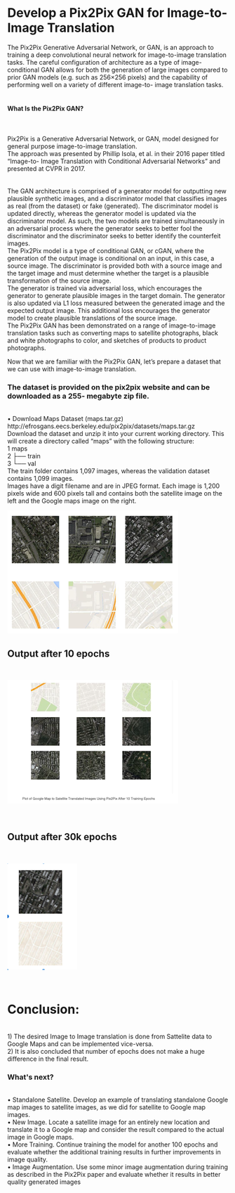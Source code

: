 
# Develop a Pix2Pix GAN for Image-to-Image Translation </br>

The Pix2Pix Generative Adversarial Network, or GAN, is an approach to training a deep convolutional neural network for image-to-image translation tasks.
The careful configuration of architecture as a type of image-conditional GAN allows for both the generation of large images compared to prior GAN models (e.g. such as 256×256 pixels) and the capability of performing well on a variety of different image-to- image translation tasks.
</br></br></brr>

<h4>What Is the Pix2Pix GAN? </h4></br></br>
Pix2Pix is a Generative Adversarial Network, or GAN, model designed for general purpose image-to-image translation. </br>
The approach was presented by Phillip Isola, et al. in their 2016 paper titled “Image-to- Image Translation with Conditional Adversarial Networks” and presented at CVPR in 2017.</br>
</br></br>
The GAN architecture is comprised of a generator model for outputting new plausible synthetic images, and a discriminator model that classifies images as real (from the dataset) or fake (generated). The discriminator model is updated directly, whereas the generator model is updated via the discriminator model. As such, the two models are trained simultaneously in an adversarial process where the generator seeks to better fool the discriminator and the discriminator seeks to better identify the counterfeit images. </br>
The Pix2Pix model is a type of conditional GAN, or cGAN, where the generation of the output image is conditional on an input, in this case, a source image. The discriminator is provided both with a source image and the target image and must determine whether the target is a plausible transformation of the source image. </br>
The generator is trained via adversarial loss, which encourages the generator to generate plausible images in the target domain. The generator is also updated via L1 loss measured between the generated image and the expected output image. This additional loss encourages the generator model to create plausible translations of the source image. </br>
The Pix2Pix GAN has been demonstrated on a range of image-to-image translation tasks such as converting maps to satellite photographs, black and white photographs to color, and sketches of products to product photographs. </br>
     
Now that we are familiar with the Pix2Pix GAN, let’s prepare a dataset that we can use with image-to-image translation.</br>

<h3> The dataset is provided on the pix2pix website and can be downloaded as a 255- megabyte zip file. </h3> </br>
• Download Maps Dataset (maps.tar.gz) http://efrosgans.eecs.berkeley.edu/pix2pix/datasets/maps.tar.gz </br>
Download the dataset and unzip it into your current working directory. This will create a directory called “maps” with the following structure: </br>
1 maps </br>
2 ├── train </br >3 └── val </br>
The train folder contains 1,097 images, whereas the validation dataset contains 1,099 images. </br>
Images have a digit filename and are in JPEG format. Each image is 1,200 pixels wide and 600 pixels tall and contains both the satellite image on the left and the Google maps image on the right.  </br>

![Plot of Three Image Pairs Showing Satellite and Google maps Images](https://github.com/4vedi/Pix2Pix_GAN/blob/master/Plot1.png)

<h2> Output after 10 epochs </h2> </br>

![Plot after 10 epochs](https://github.com/4vedi/Pix2Pix_GAN/blob/master/Plot2.png)

</br>
<h2> Output after 30k epochs </h2> </br>

![Plot after 30k epochs](https://github.com/4vedi/Pix2Pix_GAN/blob/master/Plot3.png)

</br>

<h1>Conclusion:</h1> </br>
1) The desired Image to Image translation is done from Sattelite data to Google Maps and can be implemented vice-versa.</br>
2) It is also concluded that number of epochs does not make a huge difference in the final result. </br>

<h3> What's next? </h3> </br>
• Standalone Satellite. Develop an example of translating standalone Google map images to satellite images, as we did for satellite to Google map images. </br>
• New Image. Locate a satellite image for an entirely new location and translate it to a Google map and consider the result compared to the actual image in Google maps. </br>
• More Training. Continue training the model for another 100 epochs and evaluate whether the additional training results in further improvements in image quality. </br>
• Image Augmentation. Use some minor image augmentation during training as described in the Pix2Pix paper and evaluate whether it results in better quality generated images </br>
